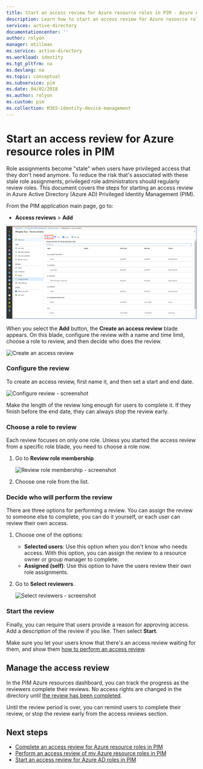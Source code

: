 ```yaml
---
title: Start an access review for Azure resource roles in PIM - Azure Active Directory | Microsoft Docs
description: Learn how to start an access review for Azure resource roles in Azure AD Privileged Identity Management (PIM).
services: active-directory
documentationcenter: ''
author: rolyon
manager: mtillman
ms.service: active-directory
ms.workload: identity
ms.tgt_pltfrm: na
ms.devlang: na
ms.topic: conceptual
ms.subservice: pim
ms.date: 04/02/2018
ms.author: rolyon
ms.custom: pim
ms.collection: M365-identity-device-management
---
```



# Start an access review for Azure resource roles in PIM
Role assignments become "stale" when users have privileged access that they don't need anymore. To reduce the risk that's associated with these stale role assignments, privileged role administrators should regularly review roles. This document covers the steps for starting an access review in Azure Active Directory (Azure AD) Privileged Identity Management (PIM).

From the PIM application main page, go to:

* **Access reviews** > **Add**

![Add access reviews](media/azure-pim-resource-rbac/rbac-access-review-home.png)

When you select the **Add** button, the **Create an access review** blade appears. On this blade, configure the review with a name and time limit, choose a role to review, and then decide who does the review.

![Create an access review](media/azure-pim-resource-rbac/rbac-create-access-review.png)

### Configure the review
To create an access review, first name it, and then set a start and end date.

![Configure review - screenshot](media/azure-pim-resource-rbac/rbac-access-review-setting-1.png)

Make the length of the review long enough for users to complete it. If they finish before the end date, they can always stop the review early.

### Choose a role to review
Each review focuses on only one role. Unless you started the access review from a specific role blade, you need to choose a role now.

1. Go to **Review role membership**
   
    ![Review role membership - screenshot](media/azure-pim-resource-rbac/rbac-access-review-setting-2.png)
2. Choose one role from the list.

### Decide who will perform the review
There are three options for performing a review. You can assign the review to someone else to complete, you can do it yourself, or each user can review their own access.

1. Choose one of the options:
   
   * **Selected users**: Use this option when you don't know who needs access. With this option, you can assign the review to a resource owner or group manager to complete.
   * **Assigned (self)**: Use this option to have the users review their own role assignments.
   
2. Go to **Select reviewers**.
   
    ![Select reviewers - screenshot](media/azure-pim-resource-rbac/rbac-access-review-setting-3.png)

### Start the review
Finally, you can require that users provide a reason for approving access. Add a description of the review if you like. Then select **Start**.

Make sure you let your users know that there's an access review waiting for them, and show them [how to perform an access review](pim-resource-roles-perform-access-review.md).

## Manage the access review
In the PIM Azure resources dashboard, you can track the progress as the reviewers complete their reviews. No access rights are changed in the directory until [the review has been completed](pim-resource-roles-complete-access-review.md).

Until the review period is over, you can remind users to complete their review, or stop the review early from the access reviews section.

## Next steps

- [Complete an access review for Azure resource roles in PIM](pim-resource-roles-complete-access-review.md)
- [Perform an access review of my Azure resource roles in PIM](pim-resource-roles-perform-access-review.md)
- [Start an access review for Azure AD roles in PIM](pim-how-to-start-security-review.md)
